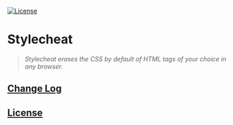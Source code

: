 [![License](https://img.shields.io/badge/license-MIT-blue.svg)](./LICENSE)

# Stylecheat

> *Stylecheat erases the CSS by default of HTML tags of your choice in any browser.*

## [Change Log](./CHANGELOG.md)

## [License](./LICENSE)
